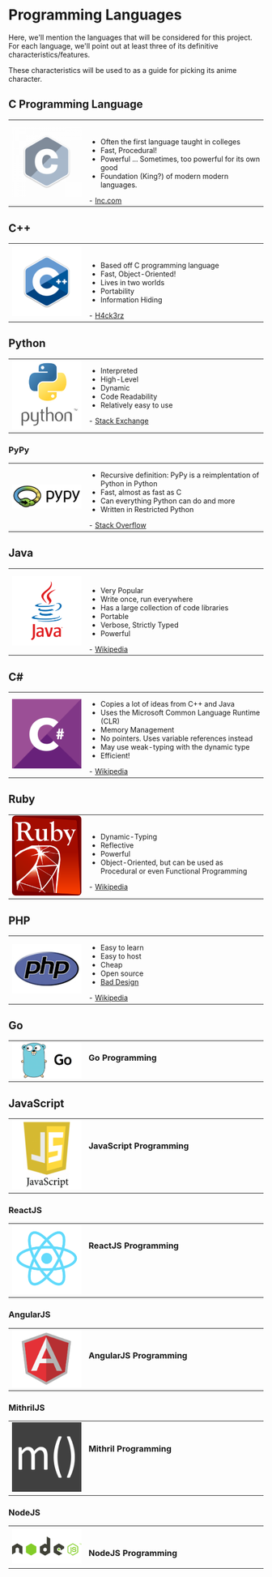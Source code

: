 # Programming Languages

Here, we'll mention the languages that will be considered for this project. For each language, we'll point out at least three of its definitive characteristics/features. 

These characteristics will be used to as a guide for picking its anime character.


## C Programming Language

<table width="100%">
    <tr>
        <td width="30%">
            <img src="images/c.png" />
        </td>
        <td width="70%" style="vertical-align:top;padding-top: 4%;">
            <ul>
                <li>
                    Often the first language taught in colleges
                </li>
                <li>
                    Fast, Procedural!
                </li>
                <li>
                    Powerful ... Sometimes, too powerful for its own good
                </li>
                <li>
                    Foundation (King?) of modern modern languages.
                </li>
            </ul>
            - <a href="http://www.inc.com/larry-kim/10-most-popular-programming-languages-today.html" target="_blank">Inc.com</a>
        </td>
    </tr>
</table>

## C++

<table width="100%">
    <tr>
        <td width="30%">
            <img src="images/cplusplus.png" />
        </td>
        <td width="70%" style="vertical-align:top;padding-top: 4%;">
            <ul>
                <li>
                    Based off C programming language
                </li>
                <li>
                    Fast, Object-Oriented!
                </li>
                <li>
                    Lives in two worlds
                </li>
                <li>
                    Portability
                </li>
                <li>
                    Information Hiding
                </li>
            </ul>
            - <a href="http://h4ck3rz.ideaboard.net/t24-characteristics-of-c" target="_blank">H4ck3rz</a>
        </td>
    </tr>
</table>

## Python

<table width="100%">
    <tr>
        <td width="30%">
            <img src="images/python.png" />
        </td>
        <td width="70%" style="vertical-align:top;padding-top: 0%;">
            <ul>
                <li>
                    Interpreted
                </li>
                <li>
                    High-Level
                </li>
                <li>
                    Dynamic
                </li>
                <li>
                    Code Readability
                </li>
                <li>
                    Relatively easy to use
                </li>
            </ul>
            - <a href="http://softwareengineering.stackexchange.com/questions/127669/what-are-some-characteristics-of-python-that-makes-it-unique-as-its-own-language" target="_blank">Stack Exchange</a>
        </td>
    </tr>
</table>

### PyPy

<table width="100%">
    <tr>
        <td width="30%">
            <img src="images/pypy.png" />
        </td>
        <td width="70%" style="vertical-align:top;padding-top: 0%;">
            <ul>
                <li>
                    Recursive definition: PyPy is a reimplentation of Python in Python
                </li>
                <li>
                    Fast, almost as fast as C
                </li>
                <li>
                    Can everything Python can do and more
                </li>
                <li>
                    Written in Restricted Python
                </li>
            </ul>
            - <a href="http://stackoverflow.com/questions/2591879/pypy-how-can-it-possibly-beat-cpython" target="_blank">Stack Overflow</a>
        </td>
    </tr>
</table>

## Java

<table width="100%">
    <tr>
        <td width="30%">
            <img src="images/java.png" />
        </td>
        <td width="70%" style="vertical-align:top;padding-top: 4%;">
            <ul>
                <li>
                    Very Popular
                </li>
                <li>
                    Write once, run everywhere
                </li>
                <li>
                    Has a large collection of code libraries
                </li>
                <li>
                    Portable
                </li>
                <li>
                    Verbose, Strictly Typed
                </li>
                <li>
                    Powerful
                </li>
            </ul>
            - <a href="https://en.wikipedia.org/wiki/Java_(programming_language)" target="_blank">Wikipedia</a>
        </td>
    </tr>
</table>

## C#

<table width="100%">
    <tr>
        <td width="30%">
            <img src="images/csharp.png" />
        </td>
        <td width="70%" style="vertical-align:top;padding-top: 0%;">
            <ul>
                <li>
                    Copies a lot of ideas from C++ and Java
                </li>
                <li>
                    Uses the Microsoft Common Language Runtime (CLR)
                </li>
                <li>
                    Memory Management
                <li>
                    No pointers. Uses variable references instead
                </li>
                <li>
                    May use weak-typing with the dynamic type
                </li>
                <li>
                    Efficient!
                </li>
            </ul>
            - <a href="https://en.wikipedia.org/wiki/Java_(programming_language)" target="_blank">Wikipedia</a>
        </td>
    </tr>
</table>

## Ruby

<table width="100%">
    <tr>
        <td width="30%">
            <img src="images/ruby.png" />
        </td>
        <td width="70%" style="vertical-align:top;padding-top: 4%;">
            <ul>
                <li>
                    Dynamic-Typing
                </li>
                <li>
                    Reflective
                </li>
                <li>
                    Powerful
                </li>
                <li>
                    Object-Oriented, but can be used as Procedural or even Functional Programming
                </li>
            </ul>
            - <a href="https://en.wikipedia.org/wiki/Ruby_(programming_language)" target="_blank">Wikipedia</a>
        </td>
    </tr>
</table>

## PHP

<table width="100%">
    <tr>
        <td width="30%">
            <img src="images/php.png" />
        </td>
        <td width="70%" style="vertical-align:top;padding-top: 0%;">
            <ul>
                <li>
                    Easy to learn
                </li>
                <li>
                    Easy to host
                </li>
                <li>
                    Cheap
                </li>
                <li>
                    Open source
                </li>
                <li>
                    <a href="http://me.veekun.com/blog/2012/04/09/php-a-fractal-of-bad-design/">Bad Design</a>
                </li>
            </ul>
            - <a href="https://www.quora.com/What-are-some-characteristics-of-PHP)" target="_blank">Wikipedia</a>
        </td>
    </tr>
</table>

## Go

<table width="100%">
    <tr>
        <td width="30%">
            <img src="images/go.png" />
        </td>
        <td width="70%" style="vertical-align:top;padding-top: 0%;">
            <h3>Go Programming</h3>
        </td>
    </tr>
</table>

## JavaScript

<table width="100%">
    <tr>
        <td width="30%">
            <img src="images/Javascript.png" />
        </td>
        <td width="70%" style="vertical-align:top;padding-top: 4%;">
            <h3>JavaScript Programming</h3>
        </td>
    </tr>
</table>

### ReactJS

<table width="100%">
    <tr>
        <td width="30%">
            <img src="images/reactjs.png" />
        </td>
        <td width="70%" style="vertical-align:top;padding-top: 2%;">
            <h3>ReactJS Programming</h3>
        </td>
    </tr>
</table>

### AngularJS

<table width="100%">
    <tr>
        <td width="30%">
            <img src="images/angularjs.png" />
        </td>
        <td width="70%" style="vertical-align:top;padding-top: 4%;">
            <h3>AngularJS Programming</h3>
        </td>
    </tr>
</table>

### MithrilJS

<table width="100%">
    <tr>
        <td width="30%">
            <img src="images/mithril.png" />
        </td>
        <td width="70%" style="vertical-align:top;padding-top: 4%;">
            <h3>Mithril Programming</h3>
        </td>
    </tr>
</table>

### NodeJS

<table width="100%">
    <tr>
        <td width="30%">
            <img src="images/nodejs.png" />
        </td>
        <td width="70%" style="vertical-align:top;padding-top: 4%;">
            <h3>NodeJS Programming</h3>
        </td>
    </tr>
</table>